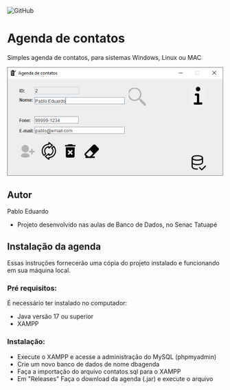 ![GitHub](https://img.shields.io/github/license/pabloedduarddo/Agenda?style=for-the-badge)
# Agenda de contatos
Simples agenda de contatos, para sistemas Windows, Linux ou MAC

![Print da tela](https://github.com/pabloedduarddo/Agenda/blob/main/img/print.png)
## Autor
Pablo Eduardo
* Projeto desenvolvido nas aulas de Banco de Dados, no Senac Tatuapé

## Instalação da agenda
Essas instruções fornecerão uma cópia do projeto instalado e funcionando em sua máquina local.
### Pré requisitos:
É necessário ter instalado no computador:
* Java versão 17 ou superior
* XAMPP
### Instalação:
* Execute o XAMPP e acesse a administração do MySQL (phpmyadmin)
* Crie um novo banco de dados de nome dbagenda
* Faça a importação do arquivo contatos.sql para o XAMPP
* Em "Releases" Faça o download da agenda (.jar) e execute o arquivo 
